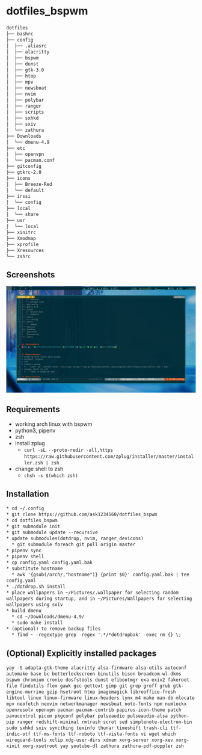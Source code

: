 # dotfiles_bspwm
```
dotfiles
├── bashrc
├── config
│  ├── .aliasrc
│  ├── alacritty
│  ├── bspwm
│  ├── dunst
│  ├── gtk-3.0
│  ├── htop
│  ├── mpv
│  ├── newsboat
│  ├── nvim
│  ├── polybar
│  ├── ranger
│  ├── scripts
│  ├── sxhkd
│  ├── sxiv
│  └── zathura
├── Downloads
│  └── dmenu-4.9
├── etc
│  ├── openvpn
│  └── pacman.conf
├── gitconfig
├── gtkrc-2.0
├── icons
│  ├── Breeze-Red
│  └── default
├── irssi
│  └── config
├── local
│  └── share
├── usr
│  └── local
├── xinitrc
├── Xmodmap
├── xprofile
├── Xresources
└── zshrc
```

## Screenshots
<img src="Screenshots/Screenshot_from_2020-05-08_15:37:17.png" width=1000px>


## Requirements
* working arch linux with bspwm
* python3, pipenv
* zsh
* install zplug
  * ```curl -sL --proto-redir -all,https https://raw.githubusercontent.com/zplug/installer/master/installer.zsh | zsh```
* change shell to zsh
  * ```chsh -s $(which zsh)```

## Installation 
 ```
* cd ~/.config
* git clone https://github.com/ask1234560/dotfiles_bspwm
* cd dotfiles_bspwm
* git submodule init 
* git submodule update --recursive 
* update submodules(dotdrop, nvim, ranger_devicons)
   * git submodule foreach git pull origin master
* pipenv sync
* pipenv shell
* cp config.yaml config.yaml.bak
* substitute hostname
   * awk '{gsub(/arch/,"hostname")} {print $0}' config.yaml.bak | tee config.yaml
* ./dotdrop.sh install
* place wallpapers in ~/Pictures/.wallpaper for selecting random wallpapers during startup, and in ~/Pictures/Wallpapers for selecting wallpapers using sxiv
* build dmenu
   * cd ~/Downloads/dmenu-4.9/
   * sudo make install
* (optional) to remove backup files
   * find ~ -regextype grep -regex '.*/*dotdropbak' -exec rm {} \;
```
   
## (Optional) Explicitly installed packages  
```
yay -S adapta-gtk-theme alacritty alsa-firmware alsa-utils autoconf automake base bc betterlockscreen binutils bison broadcom-wl-dkms bspwm chromium cronie dosfstools dunst efibootmgr exa exiv2 fakeroot file findutils flex gawk gcc gettext gimp git grep groff grub gtk-engine-murrine gzip hsetroot htop imagemagick libreoffice-fresh libtool linux linux-firmware linux-headers lynx m4 make man-db mlocate mpv neofetch neovim networkmanager newsboat noto-fonts npm numlockx openresolv openvpn pacman pacman-contrib papirus-icon-theme patch pavucontrol picom pkgconf polybar pulseaudio pulseaudio-alsa python-pip ranger redshift-minimal rmtrash scrot sed simplenote-electron-bin sudo sxhkd sxiv syncthing texinfo thunar timeshift trash-cli ttf-indic-otf ttf-ms-fonts ttf-roboto ttf-vista-fonts vi wget which wireguard-tools xclip xdg-user-dirs xdman xorg-server xorg-xev xorg-xinit xorg-xsetroot yay youtube-dl zathura zathura-pdf-poppler zsh
```
